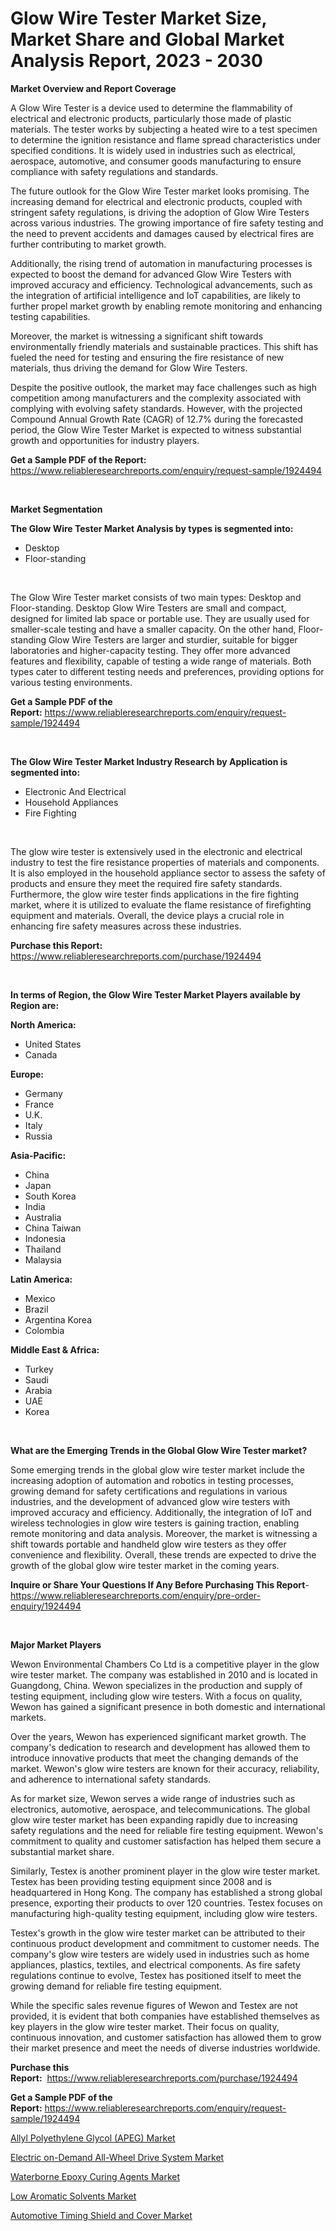 <p><h1>Glow Wire Tester Market Size, Market Share and Global Market Analysis Report, 2023 - 2030</h1></p><p><strong>Market Overview and Report Coverage</strong></p>
<p><p>A Glow Wire Tester is a device used to determine the flammability of electrical and electronic products, particularly those made of plastic materials. The tester works by subjecting a heated wire to a test specimen to determine the ignition resistance and flame spread characteristics under specified conditions. It is widely used in industries such as electrical, aerospace, automotive, and consumer goods manufacturing to ensure compliance with safety regulations and standards.</p><p>The future outlook for the Glow Wire Tester market looks promising. The increasing demand for electrical and electronic products, coupled with stringent safety regulations, is driving the adoption of Glow Wire Testers across various industries. The growing importance of fire safety testing and the need to prevent accidents and damages caused by electrical fires are further contributing to market growth.</p><p>Additionally, the rising trend of automation in manufacturing processes is expected to boost the demand for advanced Glow Wire Testers with improved accuracy and efficiency. Technological advancements, such as the integration of artificial intelligence and IoT capabilities, are likely to further propel market growth by enabling remote monitoring and enhancing testing capabilities.</p><p>Moreover, the market is witnessing a significant shift towards environmentally friendly materials and sustainable practices. This shift has fueled the need for testing and ensuring the fire resistance of new materials, thus driving the demand for Glow Wire Testers.</p><p>Despite the positive outlook, the market may face challenges such as high competition among manufacturers and the complexity associated with complying with evolving safety standards. However, with the projected Compound Annual Growth Rate (CAGR) of 12.7% during the forecasted period, the Glow Wire Tester Market is expected to witness substantial growth and opportunities for industry players.</p></p>
<p><strong>Get a Sample PDF of the Report:</strong> <a href="https://www.reliableresearchreports.com/enquiry/request-sample/1924494">https://www.reliableresearchreports.com/enquiry/request-sample/1924494</a></p>
<p>&nbsp;</p>
<p><strong>Market Segmentation</strong></p>
<p><strong>The Glow Wire Tester Market Analysis by types is segmented into:</strong></p>
<p><ul><li>Desktop</li><li>Floor-standing</li></ul></p>
<p>&nbsp;</p>
<p><p>The Glow Wire Tester market consists of two main types: Desktop and Floor-standing. Desktop Glow Wire Testers are small and compact, designed for limited lab space or portable use. They are usually used for smaller-scale testing and have a smaller capacity. On the other hand, Floor-standing Glow Wire Testers are larger and sturdier, suitable for bigger laboratories and higher-capacity testing. They offer more advanced features and flexibility, capable of testing a wide range of materials. Both types cater to different testing needs and preferences, providing options for various testing environments.</p></p>
<p><strong>Get a Sample PDF of the Report:</strong>&nbsp;<a href="https://www.reliableresearchreports.com/enquiry/request-sample/1924494">https://www.reliableresearchreports.com/enquiry/request-sample/1924494</a></p>
<p>&nbsp;</p>
<p><strong>The Glow Wire Tester Market Industry Research by Application is segmented into:</strong></p>
<p><ul><li>Electronic And Electrical</li><li>Household Appliances</li><li>Fire Fighting</li></ul></p>
<p>&nbsp;</p>
<p><p>The glow wire tester is extensively used in the electronic and electrical industry to test the fire resistance properties of materials and components. It is also employed in the household appliance sector to assess the safety of products and ensure they meet the required fire safety standards. Furthermore, the glow wire tester finds applications in the fire fighting market, where it is utilized to evaluate the flame resistance of firefighting equipment and materials. Overall, the device plays a crucial role in enhancing fire safety measures across these industries.</p></p>
<p><strong>Purchase this Report:</strong>&nbsp; <a href="https://www.reliableresearchreports.com/purchase/1924494">https://www.reliableresearchreports.com/purchase/1924494</a></p>
<p>&nbsp;</p>
<p><strong>In terms of Region, the Glow Wire Tester Market Players available by Region are:</strong></p>
<p>
    <p> <strong> North America: </strong>
        <ul>
            <li>United States</li>
            <li>Canada</li>
        </ul>
        </p> 
    <p> <strong> Europe: </strong>
        <ul>
            <li>Germany</li>
            <li>France</li>
            <li>U.K.</li>
            <li>Italy</li>
            <li>Russia</li>
        </ul>
        </p> 
    <p> <strong> Asia-Pacific: </strong>
        <ul>
            <li>China</li>
            <li>Japan</li>
            <li>South Korea</li>
            <li>India</li>
            <li>Australia</li>
            <li>China Taiwan</li>
            <li>Indonesia</li>
            <li>Thailand</li>
            <li>Malaysia</li>
        </ul>
        </p> 
    <p> <strong> Latin America: </strong>
        <ul>
            <li>Mexico</li>
            <li>Brazil</li>
            <li>Argentina Korea</li>
            <li>Colombia</li>
        </ul>
        </p> 
    <p> <strong> Middle East & Africa: </strong>
        <ul>
            <li>Turkey</li>
            <li>Saudi</li>
            <li>Arabia</li>
            <li>UAE</li>
            <li>Korea</li>
        </ul>
    </p>
    </p>
<p>&nbsp;</p>
<p><strong>What are the Emerging Trends in the Global Glow Wire Tester market?</strong></p>
<p><p>Some emerging trends in the global glow wire tester market include the increasing adoption of automation and robotics in testing processes, growing demand for safety certifications and regulations in various industries, and the development of advanced glow wire testers with improved accuracy and efficiency. Additionally, the integration of IoT and wireless technologies in glow wire testers is gaining traction, enabling remote monitoring and data analysis. Moreover, the market is witnessing a shift towards portable and handheld glow wire testers as they offer convenience and flexibility. Overall, these trends are expected to drive the growth of the global glow wire tester market in the coming years.</p></p>
<p><strong>Inquire or Share Your Questions If Any Before Purchasing This Report</strong>- <a href="https://www.reliableresearchreports.com/enquiry/pre-order-enquiry/1924494">https://www.reliableresearchreports.com/enquiry/pre-order-enquiry/1924494</a></p>
<p>&nbsp;</p>
<p><strong>Major Market Players</strong></p>
<p><p>Wewon Environmental Chambers Co Ltd is a competitive player in the glow wire tester market. The company was established in 2010 and is located in Guangdong, China. Wewon specializes in the production and supply of testing equipment, including glow wire testers. With a focus on quality, Wewon has gained a significant presence in both domestic and international markets.</p><p>Over the years, Wewon has experienced significant market growth. The company's dedication to research and development has allowed them to introduce innovative products that meet the changing demands of the market. Wewon's glow wire testers are known for their accuracy, reliability, and adherence to international safety standards.</p><p>As for market size, Wewon serves a wide range of industries such as electronics, automotive, aerospace, and telecommunications. The global glow wire tester market has been expanding rapidly due to increasing safety regulations and the need for reliable fire testing equipment. Wewon's commitment to quality and customer satisfaction has helped them secure a substantial market share.</p><p>Similarly, Testex is another prominent player in the glow wire tester market. Testex has been providing testing equipment since 2008 and is headquartered in Hong Kong. The company has established a strong global presence, exporting their products to over 120 countries. Testex focuses on manufacturing high-quality testing equipment, including glow wire testers.</p><p>Testex's growth in the glow wire tester market can be attributed to their continuous product development and commitment to customer needs. The company's glow wire testers are widely used in industries such as home appliances, plastics, textiles, and electrical components. As fire safety regulations continue to evolve, Testex has positioned itself to meet the growing demand for reliable fire testing equipment.</p><p>While the specific sales revenue figures of Wewon and Testex are not provided, it is evident that both companies have established themselves as key players in the glow wire tester market. Their focus on quality, continuous innovation, and customer satisfaction has allowed them to grow their market presence and meet the needs of diverse industries worldwide.</p></p>
<p><strong>Purchase this Report:</strong>&nbsp;&nbsp;<a href="https://www.reliableresearchreports.com/purchase/1924494">https://www.reliableresearchreports.com/purchase/1924494</a></p>
<p></p>
<p><strong>Get a Sample PDF of the Report:</strong>&nbsp;<a href="https://www.reliableresearchreports.com/enquiry/request-sample/1924494">https://www.reliableresearchreports.com/enquiry/request-sample/1924494</a></p>
<p><p><a href="https://medium.com/@mariliehowe/analyzing-allyl-polyethylene-glycol-apeg-market-global-industry-perspective-and-forecast-2023-7c8503f329e9">Allyl Polyethylene Glycol (APEG) Market</a></p><p><a href="https://medium.com/@yashreports27/electric-on-demand-all-wheel-drive-system-market-analysis-and-sze-forecasted-for-period-from-2023-09ce12c1ecb3">Electric on-Demand All-Wheel Drive System Market</a></p><p><a href="https://medium.com/@geoanderson1978/waterborne-epoxy-curing-agents-market-focuses-on-market-share-size-and-projected-forecast-till-b589bed54119">Waterborne Epoxy Curing Agents Market</a></p><p><a href="https://medium.com/@caligoldner/low-aromatic-solvents-market-analysis-and-sze-forecasted-for-period-from-2023-to-2030-37ce231b14ca">Low Aromatic Solvents Market</a></p><p><a href="https://medium.com/@shivay151299/automotive-timing-shield-and-cover-market-research-report-its-history-and-forecast-2023-to-2030-c23fd25e0cb3">Automotive Timing Shield and Cover Market</a></p></p>